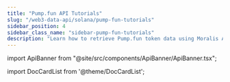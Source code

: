 ```yaml
---
title: "Pump.fun API Tutorials"
slug: "/web3-data-api/solana/pump-fun-tutorials"
sidebar_position: 4
sidebar_class_name: "sidebar-pump-fun-tutorials"
description: "Learn how to retrieve Pump.fun token data using Moralis API"
---
```


import ApiBanner from "@site/src/components/ApiBanner/ApiBanner.tsx";

import DocCardList from '@theme/DocCardList';

<DocCardList />
